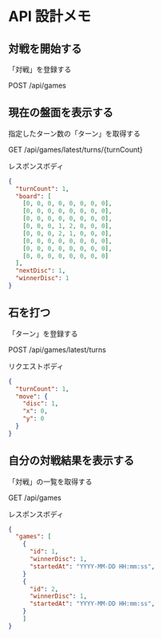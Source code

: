 # API 設計メモ

## 対戦を開始する

「対戦」を登録する

POST /api/games

## 現在の盤面を表示する

指定したターン数の「ターン」を取得する

GET /api/games/latest/turns/{turnCount}

レスポンスボディ

```json
{
  "turnCount": 1,
  "board": [
    [0, 0, 0, 0, 0, 0, 0, 0],
    [0, 0, 0, 0, 0, 0, 0, 0],
    [0, 0, 0, 0, 0, 0, 0, 0],
    [0, 0, 0, 1, 2, 0, 0, 0],
    [0, 0, 0, 2, 1, 0, 0, 0],
    [0, 0, 0, 0, 0, 0, 0, 0],
    [0, 0, 0, 0, 0, 0, 0, 0],
    [0, 0, 0, 0, 0, 0, 0, 0]
  ],
  "nextDisc": 1,
  "winnerDisc": 1
}
```

## 石を打つ

「ターン」を登録する

POST /api/games/latest/turns

リクエストボディ

```json
{
  "turnCount": 1,
  "move": {
    "disc": 1,
    "x": 0,
    "y": 0
  }
}
```

## 自分の対戦結果を表示する

「対戦」の一覧を取得する

GET /api/games

レスポンスボディ

```json
{
  "games": [
    {
      "id": 1,
      "winnerDisc": 1,
      "startedAt": "YYYY-MM-DD HH:mm:ss",
    }
    {
      "id": 2,
      "winnerDisc": 1,
      "startedAt": "YYYY-MM-DD HH:mm:ss",
    }
    ]
}
```
